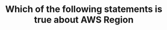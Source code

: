 ---
layout: answer
title: "Which of the following statements is true about AWS Region"
blurb: "All traffic between Availability Zones is done encrypted over high-bandwidth, low-latency networks. Take a look at the AWS docs for more information o"
quid: 134
---